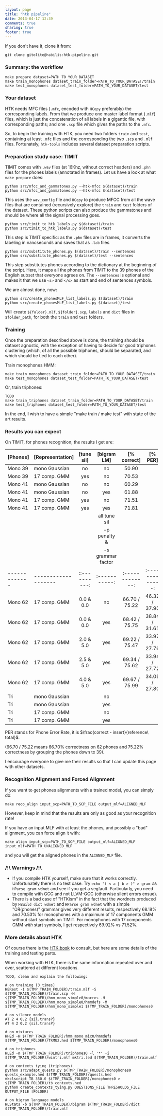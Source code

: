 ```yaml
---
layout: page
title: "htk pipeline"
date: 2013-04-17 12:39
comments: true
sharing: true
footer: true
---
```


If you don't have it, clone it from:

    git clone gitolite@habilis:htk-pipeline.git

### Summary: the workflow

    make prepare dataset=PATH_TO_YOUR_DATASET
    make train_monophones dataset_train_folder=PATH_TO_YOUR_DATASET/train
    make test_monophones dataset_test_folder=PATH_TO_YOUR_DATASET/test

### Your dataset

HTK needs MFC files (`.mfc`, encoded with `HCopy` preferably) the corresponding 
labels. From that we produce one master label format (`.mlf`) files, which is 
just the concatenation of all labels in a gigantic file, with corresponding 
paths; and one `.scp` file which gives the paths to the `.mfc`. 

So, to begin the training with HTK, you need two folders `train` and `test`, 
containing at least `.mfc` files and the corresponding the two `.scp` and 
`.mlf` files. Fortunately, `htk-tools` includes several dataset preparation 
scripts. 

### Preparation study case: TIMIT

TIMIT comes with `.wav` files (at 16Khz, without correct headers) and `.phn` 
files for the phones labels (annotated in frames). Let us have a look at 
what `make prepare` does:

    python src/mfcc_and_gammatones.py --htk-mfcc $(dataset)/train
    python src/mfcc_and_gammatones.py --htk-mfcc $(dataset)/test

This uses the `wav_config` file and `HCopy` to produce MFCC from all the wave 
files that are contained (recursively explore) the `train` and `test` folders 
of the dataset. These python scripts can also produce the gammatones and should 
be where all the signal processing goes.

	python src/timit_to_htk_labels.py $(dataset)/train
	python src/timit_to_htk_labels.py $(dataset)/test

This step is TIMIT specific: as the `.phn` files are in frames, it converts 
the labeling in nanoseconds and saves that as `.lab` files.

	python src/substitute_phones.py $(dataset)/train --sentences
	python src/substitute_phones.py $(dataset)/test --sentences

This step substitutes phones according to the dictionary at the beginning of 
the script. Here, it maps all the phones from TIMIT to the 39 phones of the 
English subset that everyone agrees on. The `--sentences` is optional and 
makes it that we use `<s>` and `</s>` as start and end of sentences symbols. 

We are almost done, now:

	python src/create_phonesMLF_list_labels.py $(dataset)/train
	python src/create_phonesMLF_list_labels.py $(dataset)/test

Will create `${folder}.mlf`, `${folder}.scp`, `labels` and `dict` files in 
`$folder_path`, for both the `train` and `test` folders.

### Training

Once the preparation described above is done, the training should be dataset 
agnostic, with the exception of having to decide for good triphones clustering 
(which, of all the possible triphones, should be separated, and which should be 
tied to each other). 

Train monophones HMM:

    make train_monophones dataset_train_folder=PATH_TO_YOUR_DATASET/train
    make test_monophones dataset_test_folder=PATH_TO_YOUR_DATASET/test

Or, train triphones:

    TODO
    make train_triphones dataset_train_folder=PATH_TO_YOUR_DATASET/train
    make test_triphones dataset_test_folder=PATH_TO_YOUR_DATASET/test

In the end, I wish to have a simple "make train / make test" with state of the 
art results.


### Results you can expect

On TIMIT, for phones recognition, the results I get are:

| [Phones]      | [Representation]    | [tune sil] | [bigram LM] | [% correct]   | [% PER]       |
| ------------- | ------------------- |:-----------:|:-----------:|:-------------:|:-------------:|
| Mono 39       | mono Gaussian       |  no        | no          | 50.90         |               |
| Mono 39       | 17 comp. GMM        |  yes       | no          | 70.53         |               |
| Mono 41       | mono Gaussian       |  no        | no          | 60.29         |               |
| Mono 41       | mono Gaussian       |  no        | yes         | 61.88         |               |
| Mono 41       | 17 comp. GMM        |  yes       | no          | 71.51         |               |
| Mono 41       | 17 comp. GMM        |  yes       | yes         | 71.81         |               |
|       |     |  |all tune sil|  |    | 
| | | | -p penalty & | | | |
| | | | -s grammar factor | | | |
| ------------- | ------------------- |::----------:|:-----------:|:-------------:|:-------------:|
| Mono 62       | 17 comp. GMM        |  0.0 & 0.0  | no          | 66.70 / 75.22 | 46.32 / 37.90 |
| Mono 62       | 17 comp. GMM        |  0.0 & 0.0  | yes         | 68.42 / 75.75 | 38.84 / 31.61 |
| Mono 62       | 17 comp. GMM        |  2.0 & 5.0  | yes         | 69.22 / 75.47 | 33.97 / 27.76 |
| Mono 62       | 17 comp. GMM        |  2.5 & 5.0  | yes         | 69.34 / 75.62 | 33.94 / 27.72 |
| Mono 62       | 17 comp. GMM        |  4.0 & 5.0  | yes         | 69.67 / 75.99 | 34.06 / 27.80 |
| Tri           | mono Gaussian       |             | no          |               |               |
| Tri           | mono Gaussian       |             | yes         |               |               |
| Tri           | 17 comp. GMM        |             | no          |               |               |
| Tri           | 17 comp. GMM        |             | yes         |               |               |

PER stands for Phone Error Rate, it is $\frac{correct - insert}{reference\ total}$.

(66.70 / 75.22 means 66.70% correctness on 62 phones and 75.22% correctness by grouping the phones down to 39).

I encourage everyone to give me their results so that I can update this page 
with other datasets.

### Recognition Alignment and Forced Alignment

If you want to get phones alignments with a trained model, you can simply do:

    make reco_align input_scp=PATH_TO_SCP_FILE output_mlf=ALIGNED_MLF 

However, keep in mind that the results are only as good as your recognition 
rate!

If you have an input MLF with at least the phones, and possibly a "bad" 
alignment, you can force align it with:

    make align input_scp=PATH_TO_SCP_FILE output_mlf=ALIGNED_MLF input_mlf=PATH_TO_UNALIGNED_MLF

and you will get the aligned phones in the `ALIGNED_MLF` file. 


### /!\ Warnings /!\

 - If you compile HTK yourself, make sure that it works correctly. 
Unfortunately there is no test case. Try `echo "( < a | b > )" > gram && HParse gram wdnet` 
and see if you get a segfault. Particularly, you need to compile with GCC 
and not LLVM-GCC (otherwise silent errors ensue).
 - There is a bad case of "HTKism" in the fact that the wordnets produced by 
`HBuild dict wdnet` and `HParse gram wdnet` with a simple "OR(phones)" grammar 
gives very different results, respectively 68.18% and 70.53% for monophones 
with a maximum of 17 components GMM without start symbols on TIMIT. For 
monophones with 17 components GMM _with_ start symbols, I get respectively 69.92% 
vs 71.52%.


### More details about HTK

Of course there is the [HTK book](http://htk.eng.cam.ac.uk/docs/docs.shtml) 
to consult, but here are some details of the training and testing parts.

When working with HTK, there is the same information repeated over and over, 
scattered at different locations.

    TODO, clean and explain the following:

	# on training (3 times)
	HERest -I $(TMP_TRAIN_FOLDER)/train.mlf -S $(TMP_TRAIN_FOLDER)/train.scp -H $(TMP_TRAIN_FOLDER)/hmm_mono_simple0/macros -H $(TMP_TRAIN_FOLDER)/hmm_mono_simple0/hmmdefs -M $(TMP_TRAIN_FOLDER)/hmm_mono_simple1 $(TMP_TRAIN_FOLDER)/monophones0 

    # on silence models
    AT 2 4 0.2 {sil.transP}
    AT 4 2 0.2 {sil.transP}

    # on mixtures
	HHEd -H $(TMP_TRAIN_FOLDER)/hmm_mono_mix0/hmmdefs $(TMP_TRAIN_FOLDER)/TRMU2.hed $(TMP_TRAIN_FOLDER)/monophones0

    # on triphones
	HLEd -n $(TMP_TRAIN_FOLDER)/triphones0 -l '*' -i $(TMP_TRAIN_FOLDER)/wintri.mlf mktri.led $(TMP_TRAIN_FOLDER)/train.mlf

    # on contexts tying (triphones)
	python src/adapt_quests.py $(TMP_TRAIN_FOLDER)/monophones0 quests_example.hed $(TMP_TRAIN_FOLDER)/quests.hed
	mkclscript TB 350.0 $(TMP_TRAIN_FOLDER)/monophones0 > $(TMP_TRAIN_FOLDER)/tb_contexts.hed
    python create_contexts_tying.py QUESTIONS_FILE THRESHOLDS_FILE OUTPUT_FILE [FOLDER]

    # on bigram language models
	HLStats -b $(TMP_TRAIN_FOLDER)/bigram $(TMP_TRAIN_FOLDER)/dict $(TMP_TRAIN_FOLDER)/train.mlf
